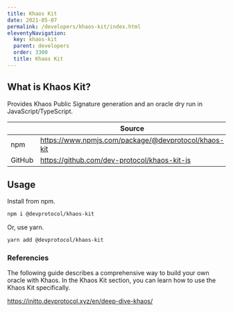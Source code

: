 ```yaml
---
title: Khaos Kit
date: 2021-05-07
permalink: /developers/khaos-kit/index.html
eleventyNavigation:
  key: khaos-kit
  parent: developers
  order: 3300
  title: Khaos Kit
---
```


## What is Khaos Kit?

Provides Khaos Public Signature generation and an oracle dry run in JavaScript/TypeScript.

|        | Source                                               |
| ------ | ---------------------------------------------------- |
| npm    | https://www.npmjs.com/package/@devprotocol/khaos-kit |
| GitHub | https://github.com/dev-protocol/khaos-kit-js         |

## Usage

Install from npm.

```bash
npm i @devprotocol/khaos-kit
```

Or, use yarn.

```bash
yarn add @devprotocol/khaos-kit
```

### Referencies

The following guide describes a comprehensive way to build your own oracle with Khaos. In the Khaos Kit section, you can learn how to use the Khaos Kit specifically.

https://initto.devprotocol.xyz/en/deep-dive-khaos/
